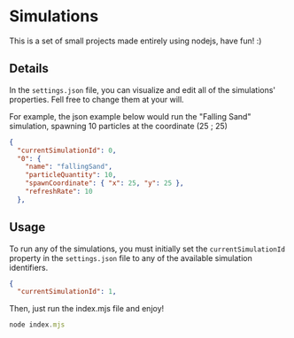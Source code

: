 # Simulations

This is a set of small projects made entirely using nodejs, have fun! :)

## Details

In the `settings.json` file, you can visualize and edit all of the simulations' properties. Fell free to change them at your will.

For example, the json example below would run the "Falling Sand" simulation, spawning 10 particles at the coordinate (25 ; 25)
```json
{
  "currentSimulationId": 0,
  "0": {
    "name": "fallingSand",
    "particleQuantity": 10,
    "spawnCoordinate": { "x": 25, "y": 25 },
    "refreshRate": 10
  },
```

## Usage

To run any of the simulations, you must initially set the `currentSimulationId` property in the `settings.json` file to any of the available simulation identifiers.

```json
{
  "currentSimulationId": 1,
```

Then, just run the index.mjs file and enjoy!

```js
node index.mjs
```